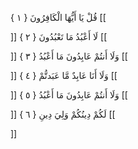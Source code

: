 قُلْ يَا أَيُّهَا الْكَافِرُونَ { ۱ }
[[


]] 
لَا أَعْبُدُ مَا تَعْبُدُونَ { ۲ }
[[


]] 
وَلَا أَنتُمْ عَابِدُونَ مَا أَعْبُدُ { ۳ }
[[


]] 
وَلَا أَنَا عَابِدٌ مَّا عَبَدتُّمْ { ٤ }
[[


]] 
وَلَا أَنتُمْ عَابِدُونَ مَا أَعْبُدُ { ٥ }
[[


]] 
لَكُمْ دِينُكُمْ وَلِيَ دِينِ { ٦ }
[[


]]